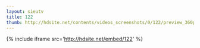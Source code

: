 ```yaml
---
layout: sieutv
title: 122
thumb: http://hdsite.net/contents/videos_screenshots/0/122/preview_360p.mp4.jpg
---
```

{% include iframe src='http://hdsite.net/embed/122' %}
 

